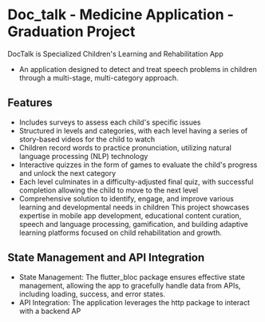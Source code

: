 # Doc_talk - Medicine Application - Graduation Project

DocTalk is Specialized Children's Learning and Rehabilitation App
 - An application designed to detect and treat speech problems in children through a multi-stage, multi-category approach.
## Features
- Includes surveys to assess each child's specific issues
- Structured in levels and categories, with each level having a series of story-based videos for the child to watch
- Children record words to practice pronunciation, utilizing natural language processing (NLP) technology
- Interactive quizzes in the form of games to evaluate the child's progress and unlock the next category
- Each level culminates in a difficulty-adjusted final quiz, with successful completion allowing the child to move to
the next level
- Comprehensive solution to identify, engage, and improve various learning and developmental needs in children
This project showcases expertise in mobile app development, educational content curation, speech and language
processing, gamification, and building adaptive learning platforms focused on child rehabilitation and growth.

## State Management and API Integration
* State Management: The flutter_bloc package ensures effective state management, allowing the app to gracefully handle data from APIs, including loading, success, and error states.
* API Integration: The application leverages the http package to interact with a backend AP
